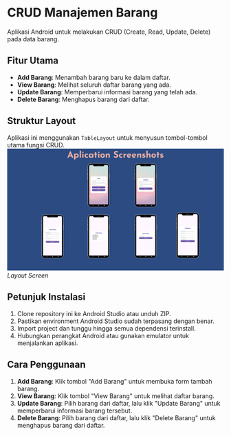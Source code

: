 # CRUD Manajemen Barang

Aplikasi Android untuk melakukan CRUD (Create, Read, Update, Delete) pada data barang.

## Fitur Utama

- **Add Barang**: Menambah barang baru ke dalam daftar.
- **View Barang**: Melihat seluruh daftar barang yang ada.
- **Update Barang**: Memperbarui informasi barang yang telah ada.
- **Delete Barang**: Menghapus barang dari daftar.

## Struktur Layout

Aplikasi ini menggunakan `TableLayout` untuk menyusun tombol-tombol utama fungsi CRUD.
![Layout Screen](screenshoot/screenshoots.png)  
*Layout Screen*
## Petunjuk Instalasi

1. Clone repository ini ke Android Studio atau unduh ZIP.
2. Pastikan environment Android Studio sudah terpasang dengan benar.
3. Import project dan tunggu hingga semua dependensi terinstall.
4. Hubungkan perangkat Android atau gunakan emulator untuk menjalankan aplikasi.

## Cara Penggunaan

1. **Add Barang**: Klik tombol "Add Barang" untuk membuka form tambah barang.
2. **View Barang**: Klik tombol "View Barang" untuk melihat daftar barang.
3. **Update Barang**: Pilih barang dari daftar, lalu klik "Update Barang" untuk memperbarui informasi barang tersebut.
4. **Delete Barang**: Pilih barang dari daftar, lalu klik "Delete Barang" untuk menghapus barang dari daftar.

